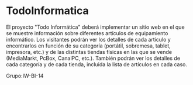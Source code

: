 # TodoInformatica
El proyecto "Todo Informática" deberá implementar un sitio web en el que se muestre información sobre diferentes artículos de equipamiento informático. 
Los visitantes podrán ver los detalles de cada artículo y encontrarlos en función de su categoría (portátil, sobremesa, tablet, impresora, etc.) y 
de las distintas tiendas físicas en las que se vende (MediaMarkt, PcBox, CanalPC, etc.). 
También podrán ver los detalles de cada categoría y de cada tienda, incluida la lista de artículos en cada caso.

Grupo:IW-BI-14
